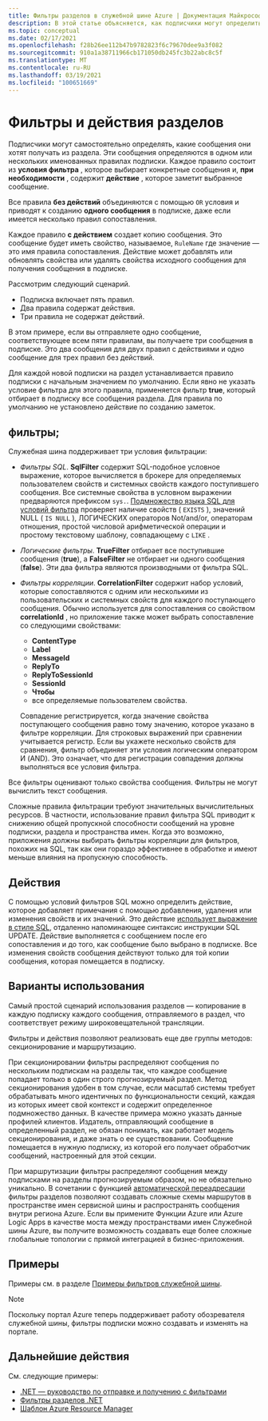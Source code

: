 ```yaml
---
title: Фильтры разделов в служебной шине Azure | Документация Майкрософт
description: В этой статье объясняется, как подписчики могут определить, какие сообщения они хотят получить из раздела, указав фильтры.
ms.topic: conceptual
ms.date: 02/17/2021
ms.openlocfilehash: f28b26ee112b47b9782823f6c79670dee9a3f082
ms.sourcegitcommit: 910a1a38711966cb171050db245fc3b22abc8c5f
ms.translationtype: MT
ms.contentlocale: ru-RU
ms.lasthandoff: 03/19/2021
ms.locfileid: "100651669"
---
```

# <a name="topic-filters-and-actions"></a>Фильтры и действия разделов

Подписчики могут самостоятельно определять, какие сообщения они хотят получать из раздела. Эти сообщения определяются в одном или нескольких именованных правилах подписки. Каждое правило состоит из **условия фильтра** , которое выбирает конкретные сообщения и, **при необходимости** , содержит **действие** , которое заметит выбранное сообщение. 

Все правила **без действий** объединяются с помощью `OR` условия и приводят к созданию **одного сообщения** в подписке, даже если имеется несколько правил сопоставления. 

Каждое правило **с действием** создает копию сообщения. Это сообщение будет иметь свойство, называемое, `RuleName` где значение — это имя правила сопоставления. Действие может добавлять или обновлять свойства или удалять свойства исходного сообщения для получения сообщения в подписке. 

Рассмотрим следующий сценарий.

- Подписка включает пять правил.
- Два правила содержат действия.
- Три правила не содержат действий.

В этом примере, если вы отправляете одно сообщение, соответствующее всем пяти правилам, вы получаете три сообщения в подписке. Это два сообщения для двух правил с действиями и одно сообщение для трех правил без действий. 

Для каждой новой подписки на раздел устанавливается правило подписки с начальным значением по умолчанию. Если явно не указать условие фильтра для этого правила, применяется фильтр **true**, который отбирает в подписку все сообщения раздела. Для правила по умолчанию не установлено действие по созданию заметок.

## <a name="filters"></a>фильтры;
Служебная шина поддерживает три условия фильтрации:

-   *Фильтры SQL*. **SqlFilter** содержит SQL-подобное условное выражение, которое вычисляется в брокере для определяемых пользователем свойств и системных свойств каждого поступившего сообщения. Все системные свойства в условном выражении предваряются префиксом `sys.`. [Подмножество языка SQL для условий фильтра](service-bus-messaging-sql-filter.md) проверяет наличие свойств ( `EXISTS` ), значений NULL ( `IS NULL` ), ЛОГИЧЕСКИХ операторов Not/and/or, операторам отношения, простой числовой арифметической операции и простому текстовому шаблону, совпадающему с `LIKE` .
-   *Логические фильтры*. **TrueFilter** отбирает все поступившие сообщения (**true**), а **FalseFilter** не отбирает ни одного сообщения (**false**). Эти два фильтра являются производными от фильтра SQL. 
-   *Фильтры корреляции*. **CorrelationFilter** содержит набор условий, которые сопоставляются с одним или несколькими из пользовательских и системных свойств для каждого поступающего сообщения. Обычно используется для сопоставления со свойством **correlationId** , но приложение также может выбрать сопоставление со следующими свойствами:

    - **ContentType**
     - **Label**
     - **MessageId**
     - **ReplyTo**
     - **ReplyToSessionId**
     - **SessionId** 
     - **Чтобы**
     - все определяемые пользователем свойства. 
     
     Совпадение регистрируется, когда значение свойства поступающего сообщения равно тому значению, которое указано в фильтре корреляции. Для строковых выражений при сравнении учитывается регистр. Если вы укажете несколько свойств для сравнения, фильтр объединяет эти условия логическим оператором И (AND). Это означает, что для регистрации совпадения должны выполняться все условия фильтра.

Все фильтры оценивают только свойства сообщения. Фильтры не могут вычислить текст сообщения.

Сложные правила фильтрации требуют значительных вычислительных ресурсов. В частности, использование правил фильтра SQL приводит к снижению общей пропускной способности сообщений на уровне подписки, раздела и пространства имен. Когда это возможно, приложения должны выбирать фильтры корреляции для фильтров, похожих на SQL, так как они гораздо эффективнее в обработке и имеют меньше влияния на пропускную способность.

## <a name="actions"></a>Действия

С помощью условий фильтров SQL можно определить действие, которое добавляет примечания с помощью добавления, удаления или изменения свойств и их значений. Это действие [использует выражение в стиле SQL](service-bus-messaging-sql-filter.md), отдаленно напоминающее синтаксис инструкции SQL UPDATE. Действие выполняется с сообщением после его сопоставления и до того, как сообщение было выбрано в подписке. Все изменения свойств сообщения действуют только для той копии сообщения, которая помещается в подписку.

## <a name="usage-patterns"></a>Варианты использования

Самый простой сценарий использования разделов — копирование в каждую подписку каждого сообщения, отправляемого в раздел, что соответствует режиму широковещательной трансляции.

Фильтры и действия позволяют реализовать еще две группы методов: секционирование и маршрутизацию.

При секционировании фильтры распределяют сообщения по нескольким подпискам на разделы так, что каждое сообщение попадает только в один строго прогнозируемый раздел. Метод секционирования удобен в том случае, если масштаб системы требует обрабатывать много идентичных по функциональности секций, каждая из которых имеет свой контекст и содержит определенное подмножество данных. В качестве примера можно указать данные профилей клиентов. Издатель, отправляющий сообщение в определенный раздел, не обязан понимать, как работает модель секционирования, и даже знать о ее существовании. Сообщение помещается в нужную подписку, из которой его получает обработчик сообщений, настроенный для этой секции.

При маршрутизации фильтры распределяют сообщения между подписками на разделы прогнозируемым образом, но не обязательно уникально. В сочетании с функцией [автоматической переадресации](service-bus-auto-forwarding.md) фильтры разделов позволяют создавать сложные схемы маршрутов в пространстве имен сервисной шины и распространять сообщения внутри региона Azure. Если вы примените Функции Azure или Azure Logic Apps в качестве моста между пространствами имен Служебной шины Azure, вы получите возможность создавать еще более сложные глобальные топологии с прямой интеграцией в бизнес-приложения.

## <a name="examples"></a>Примеры
Примеры см. в разделе [Примеры фильтров служебной шины](service-bus-filter-examples.md).



> [!NOTE]
> Поскольку портал Azure теперь поддерживает работу обозревателя служебной шины, фильтры подписки можно создавать и изменять на портале. 

## <a name="next-steps"></a>Дальнейшие действия
См. следующие примеры: 

- [.NET — руководство по отправке и получению с фильтрами](https://github.com/Azure/azure-service-bus/tree/master/samples/DotNet/GettingStarted/BasicSendReceiveTutorialwithFilters/BasicSendReceiveTutorialWithFilters)
- [Фильтры разделов .NET](https://github.com/Azure/azure-service-bus/tree/master/samples/DotNet/Microsoft.Azure.ServiceBus/TopicFilters)
- [Шаблон Azure Resource Manager](/azure/templates/microsoft.servicebus/2017-04-01/namespaces/topics/subscriptions/rules)